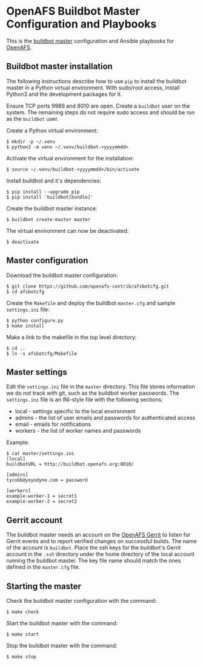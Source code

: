OpenAFS Buildbot Master Configuration and Playbooks
===================================================

This is the [buildbot master][1] configuration and Ansible playbooks
for [OpenAFS][2].

Buildbot master installation
----------------------------

The following instructions describe how to use `pip` to install the buildbot
master in a Python virtual environment.  With sudo/root access, install Python3
and the development packages for it.

Ensure TCP ports 9989 and 8010 are open. Create a `buildbot` user on the
system.  The remaining steps do not require sudo access and should be run as
the `buildbot` user.

Create a Python virtual environment:

    $ mkdir -p ~/.venv
    $ python3 -m venv ~/.venv/buildbot-<yyyymmdd>

Activate the virtual environment for the installation:

    $ source ~/.venv/buildbot-<yyyymmdd>/bin/activate

Install buildbot and it's dependencies:

    $ pip install --upgrade pip
    $ pip install 'buildbot[bundle]'

Create the buildbot master instance:

    $ buildbot create-master master

The virtual environment can now be deactivated:

    $ deactivate

Master configuration
--------------------

Download the buildbot master configuration:

    $ git clone https://github.com/openafs-contrib/afsbotcfg.git
    $ cd afsbotcfg

Create the `Makefile` and deploy the buildbot `master.cfg` and
sample `settings.ini` file:

    $ python configure.py
    $ make install

Make a link to the makefile in the top level directory:

    $ cd ..
    $ ln -s afsbotcfg/Makefile

Master settings
---------------

Edit the `settings.ini` file in the `master` directory. This file stores
information we do not track with git, such as the buildbot worker passwords.
The `settings.ini` file is an INI-style file with the following sections:

* local - settings specific to the local environment
* admins - the list of user emails and passwords for authenticated access
* email - emails for notifications
* workers - the list of worker names and passwords

Example:

    $ cat master/settings.ini
    [local]
    buildbotURL = http://buildbot.openafs.org:8010/
    
    [admins]
    tycobb@yoyodyne.com = password
    
    [workers]
    example-worker-1 = secret1
    example-worker-2 = secret2

Gerrit account
--------------

The buildbot master needs an account on the [OpenAFS Gerrit][3] to listen for
Gerrit events and to report verified changes on successful builds.  The name of
the account is `buildbot`. Place the ssh keys for the buildbot's Gerrit account
in the `.ssh` directory under the home directory of the local account running
the buildbot master. The key file name should match the ones defined in the
`master.cfg` file.

Starting the master
-------------------

Check the buildbot master configuration with the command:

    $ make check

Start the buildbot master with the command:

    $ make start

Stop the buildbot master with the command:

    $ make stop

[1]: https://buildbot.openafs.org/
[2]: https://openafs.org
[3]: https://gerrit.openafs.org/
